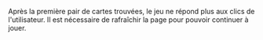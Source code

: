 Après la première pair de cartes trouvées, le jeu ne répond plus aux clics de l'utilisateur. Il est nécessaire de rafraîchir la page pour pouvoir continuer à jouer.

